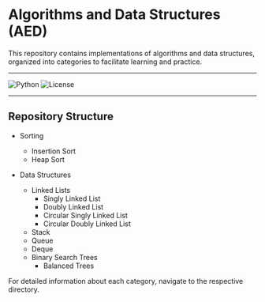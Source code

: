 # Algorithms and Data Structures (AED)

This repository contains implementations of algorithms and data structures, organized into categories to facilitate learning and practice.

---

![Python](https://img.shields.io/badge/python-3.8-blue)
![License](https://img.shields.io/badge/license-MIT-green)

---

## Repository Structure

- Sorting
  - Insertion Sort
  - Heap Sort

- Data Structures
  - Linked Lists
    - Singly Linked List
    - Doubly Linked List
    - Circular Singly Linked List
    - Circular Doubly Linked List
  - Stack
  - Queue
  - Deque
  - Binary Search Trees
    - Balanced Trees

For detailed information about each category, navigate to the respective directory.
